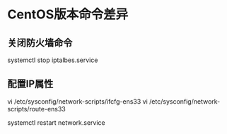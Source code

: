 # CentOS版本命令差异

## 关闭防火墙命令

systemctl stop iptalbes.service

## 配置IP属性

vi /etc/sysconfig/network-scripts/ifcfg-ens33
vi /etc/sysconfig/network-scripts/route-ens33

systemctl restart network.service

